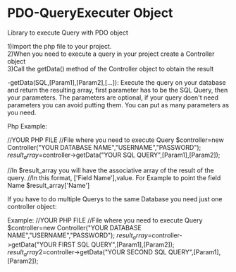 # PDO-QueryExecuter Object
Library to execute Query with PDO object

1)Import the php file to your project.<br>
2)When you need to execute a query in your project create a Controller object<br>
3)Call the getData() method of the Controller object to obtain the result<br>


-getData(SQL,[Param1],[Param2],[...]): Execute the query on your database and return the resulting array, first parameter has to be the SQL Query, then your parameters.
The parameters are optional, if your query doen't need parameters you can avoid putting them.
You can put as many parameters as you need.

Php Example:

//YOUR PHP FILE
//File where you need to execute Query
  $controller=new Controller("YOUR DATABASE NAME","USERNAME","PASSWORD");
  $result_array=$controller->getData("YOUR SQL QUERY",[Param1],[Param2]);

//In $result_array you will have the associative array of the result of the query.
//In this format, ['Field Name'],value.
For Example to point the field Name
  $result_array['Name']
  
  
  If you have to do multiple Querys to the same Database you need just one controller object:
  
  Example:
  //YOUR PHP FILE 
  //File where you need to execute Query
    $controller=new Controller("YOUR DATABASE NAME","USERNAME","PASSWORD");
    $result_array=$controller->getData("YOUR FIRST SQL QUERY",[Param1],[Param2]);
    $result_array2=$controller->getData("YOUR SECOND SQL QUERY",[Param1],[Param2]);
  
